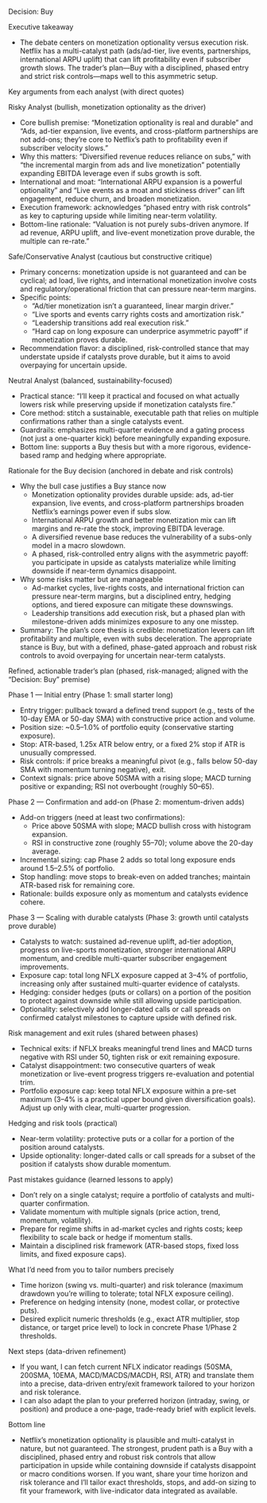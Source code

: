 Decision: Buy

Executive takeaway
- The debate centers on monetization optionality versus execution risk. Netflix has a multi-catalyst path (ads/ad-tier, live events, partnerships, international ARPU uplift) that can lift profitability even if subscriber growth slows. The trader’s plan—Buy with a disciplined, phased entry and strict risk controls—maps well to this asymmetric setup.

Key arguments from each analyst (with direct quotes)

Risky Analyst (bullish, monetization optionality as the driver)
- Core bullish premise: “Monetization optionality is real and durable” and “Ads, ad-tier expansion, live events, and cross-platform partnerships are not add-ons; they’re core to Netflix’s path to profitability even if subscriber velocity slows.”
- Why this matters: “Diversified revenue reduces reliance on subs,” with “the incremental margin from ads and live monetization” potentially expanding EBITDA leverage even if subs growth is soft.
- International and moat: “International ARPU expansion is a powerful optionality” and “Live events as a moat and stickiness driver” can lift engagement, reduce churn, and broaden monetization.
- Execution framework: acknowledges “phased entry with risk controls” as key to capturing upside while limiting near-term volatility.
- Bottom-line rationale: “Valuation is not purely subs-driven anymore. If ad revenue, ARPU uplift, and live-event monetization prove durable, the multiple can re-rate.”

Safe/Conservative Analyst (cautious but constructive critique)
- Primary concerns: monetization upside is not guaranteed and can be cyclical; ad load, live rights, and international monetization involve costs and regulatory/operational friction that can pressure near-term margins.
- Specific points: 
  - “Ad/tier monetization isn’t a guaranteed, linear margin driver.”
  - “Live sports and events carry rights costs and amortization risk.”
  - “Leadership transitions add real execution risk.”
  - “Hard cap on long exposure can underprice asymmetric payoff” if monetization proves durable.
- Recommendation flavor: a disciplined, risk-controlled stance that may understate upside if catalysts prove durable, but it aims to avoid overpaying for uncertain upside.

Neutral Analyst (balanced, sustainability-focused)
- Practical stance: “I’ll keep it practical and focused on what actually lowers risk while preserving upside if monetization catalysts fire.”
- Core method: stitch a sustainable, executable path that relies on multiple confirmations rather than a single catalysts event.
- Guardrails: emphasizes multi-quarter evidence and a gating process (not just a one-quarter kick) before meaningfully expanding exposure.
- Bottom line: supports a Buy thesis but with a more rigorous, evidence-based ramp and hedging where appropriate.

Rationale for the Buy decision (anchored in debate and risk controls)

- Why the bull case justifies a Buy stance now
  - Monetization optionality provides durable upside: ads, ad-tier expansion, live events, and cross-platform partnerships broaden Netflix’s earnings power even if subs slow.
  - International ARPU growth and better monetization mix can lift margins and re-rate the stock, improving EBITDA leverage.
  - A diversified revenue base reduces the vulnerability of a subs-only model in a macro slowdown.
  - A phased, risk-controlled entry aligns with the asymmetric payoff: you participate in upside as catalysts materialize while limiting downside if near-term dynamics disappoint.
- Why some risks matter but are manageable
  - Ad-market cycles, live-rights costs, and international friction can pressure near-term margins, but a disciplined entry, hedging options, and tiered exposure can mitigate these downswings.
  - Leadership transitions add execution risk, but a phased plan with milestone-driven adds minimizes exposure to any one misstep.
- Summary: The plan’s core thesis is credible: monetization levers can lift profitability and multiple, even with subs deceleration. The appropriate stance is Buy, but with a defined, phase-gated approach and robust risk controls to avoid overpaying for uncertain near-term catalysts.

Refined, actionable trader’s plan (phased, risk-managed; aligned with the “Decision: Buy” premise)

Phase 1 — Initial entry (Phase 1: small starter long)
- Entry trigger: pullback toward a defined trend support (e.g., tests of the 10-day EMA or 50-day SMA) with constructive price action and volume.
- Position size: ~0.5–1.0% of portfolio equity (conservative starting exposure).
- Stop: ATR-based, 1.25x ATR below entry, or a fixed 2% stop if ATR is unusually compressed.
- Risk controls: if price breaks a meaningful pivot (e.g., falls below 50-day SMA with momentum turning negative), exit.
- Context signals: price above 50SMA with a rising slope; MACD turning positive or expanding; RSI not overbought (roughly 50–65).

Phase 2 — Confirmation and add-on (Phase 2: momentum-driven adds)
- Add-on triggers (need at least two confirmations):
  - Price above 50SMA with slope; MACD bullish cross with histogram expansion.
  - RSI in constructive zone (roughly 55–70); volume above the 20-day average.
- Incremental sizing: cap Phase 2 adds so total long exposure ends around 1.5–2.5% of portfolio.
- Stop handling: move stops to break-even on added tranches; maintain ATR-based risk for remaining core.
- Rationale: builds exposure only as momentum and catalysts evidence cohere.

Phase 3 — Scaling with durable catalysts (Phase 3: growth until catalysts prove durable)
- Catalysts to watch: sustained ad-revenue uplift, ad-tier adoption, progress on live-sports monetization, stronger international ARPU momentum, and credible multi-quarter subscriber engagement improvements.
- Exposure cap: total long NFLX exposure capped at 3–4% of portfolio, increasing only after sustained multi-quarter evidence of catalysts.
- Hedging: consider hedges (puts or collars) on a portion of the position to protect against downside while still allowing upside participation.
- Optionality: selectively add longer-dated calls or call spreads on confirmed catalyst milestones to capture upside with defined risk.

Risk management and exit rules (shared between phases)
- Technical exits: if NFLX breaks meaningful trend lines and MACD turns negative with RSI under 50, tighten risk or exit remaining exposure.
- Catalyst disappointment: two consecutive quarters of weak monetization or live-event progress triggers re-evaluation and potential trim.
- Portfolio exposure cap: keep total NFLX exposure within a pre-set maximum (3–4% is a practical upper bound given diversification goals). Adjust up only with clear, multi-quarter progression.

Hedging and risk tools (practical)
- Near-term volatility: protective puts or a collar for a portion of the position around catalysts.
- Upside optionality: longer-dated calls or call spreads for a subset of the position if catalysts show durable momentum.

Past mistakes guidance (learned lessons to apply)
- Don’t rely on a single catalyst; require a portfolio of catalysts and multi-quarter confirmation.
- Validate momentum with multiple signals (price action, trend, momentum, volatility).
- Prepare for regime shifts in ad-market cycles and rights costs; keep flexibility to scale back or hedge if momentum stalls.
- Maintain a disciplined risk framework (ATR-based stops, fixed loss limits, and fixed exposure caps).

What I’d need from you to tailor numbers precisely
- Time horizon (swing vs. multi-quarter) and risk tolerance (maximum drawdown you’re willing to tolerate; total NFLX exposure ceiling).
- Preference on hedging intensity (none, modest collar, or protective puts).
- Desired explicit numeric thresholds (e.g., exact ATR multiplier, stop distance, or target price level) to lock in concrete Phase 1/Phase 2 thresholds.

Next steps (data-driven refinement)
- If you want, I can fetch current NFLX indicator readings (50SMA, 200SMA, 10EMA, MACD/MACDS/MACDH, RSI, ATR) and translate them into a precise, data-driven entry/exit framework tailored to your horizon and risk tolerance.
- I can also adapt the plan to your preferred horizon (intraday, swing, or position) and produce a one-page, trade-ready brief with explicit levels.

Bottom line
- Netflix’s monetization optionality is plausible and multi-catalyst in nature, but not guaranteed. The strongest, prudent path is a Buy with a disciplined, phased entry and robust risk controls that allow participation in upside while containing downside if catalysts disappoint or macro conditions worsen. If you want, share your time horizon and risk tolerance and I’ll tailor exact thresholds, stops, and add-on sizing to fit your framework, with live-indicator data integrated as available.